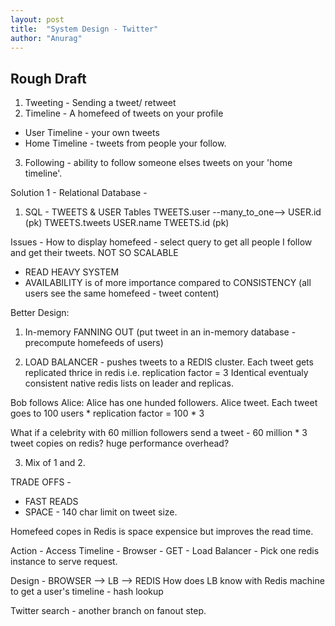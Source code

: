 ```yaml
---
layout: post
title:  "System Design - Twitter"
author: "Anurag"
---
```

## Rough Draft

1. Tweeting - Sending a tweet/ retweet
2. Timeline - A homefeed of tweets on your profile
- User Timeline - your own tweets
- Home Timeline - tweets from people your follow.

3. Following - ability to follow someone elses tweets on your 'home timeline'.

Solution 1 -
Relational Database -
1. SQL - TWEETS & USER Tables
TWEETS.user --many_to_one--> USER.id (pk)
TWEETS.tweets                  USER.name
TWEETS.id (pk)

Issues - How to display homefeed -
select query to get all people I follow and get their tweets.
NOT SO SCALABLE

* READ HEAVY SYSTEM
* AVAILABILITY is of more importance compared to CONSISTENCY (all users see the same homefeed - tweet content)

Better Design:
1. In-memory FANNING OUT (put tweet in an in-memory database - precompute homefeeds of users)

2. LOAD BALANCER - pushes tweets to a REDIS cluster.
Each tweet gets replicated thrice in redis i.e. replication factor = 3
Identical eventualy consistent native redis lists on leader and replicas.

Bob follows Alice:
Alice has one hunded followers.
Alice tweet.
Each tweet goes to 100 users * replication factor = 100 * 3

What if a celebrity with 60 million followers send a tweet -
60 million * 3 tweet copies on redis? huge performance overhead?

3. Mix of 1 and 2.

TRADE OFFS -
* FAST READS
* SPACE - 140 char limit on tweet size.

Homefeed copes in Redis is space expensice but improves the read time.

Action -
Access Timeline -
Browser - GET - Load Balancer - Pick one redis instance to serve request.


Design - BROWSER --> LB --> REDIS
How does LB know with Redis machine to get a user's timeline - hash lookup

Twitter search - another branch on fanout step.

